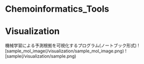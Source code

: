 # Chemoinformatics_Tools

# Visualization
機械学習による予測根拠を可視化するプログラム(ノートブック形式)
![sample_mol_image(/visualization/sample_mol_image.png)
![sample(/visualization/sample.png)
